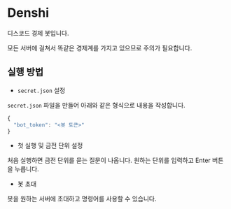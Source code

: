 # Denshi

디스코드 경제 봇입니다.

모든 서버에 걸쳐서 똑같은 경제계를 가지고 있으므로 주의가 필요합니다.

## 실행 방법

- `secret.json` 설정

`secret.json` 파일을 만들어 아래와 같은 형식으로 내용을 작성합니다.

```js
{
  "bot_token": "<봇 토큰>"
}
```

- 첫 실행 및 금전 단위 설정

처음 실행하면 금전 단위를 묻는 질문이 나옵니다. 원하는 단위를 입력하고 Enter 버튼을 누릅니다.

- 봇 초대

봇을 원하는 서버에 초대하고 명령어를 사용할 수 있습니다.
